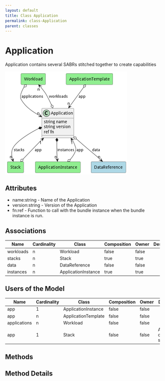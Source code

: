 ```yaml
---
layout: default
title: Class Application
permalink: class-Application
parent: classes
---
```


# Application

Application contains several SABRs stitched together to create capabilities

![Logical Diagram](./logical.png)

## Attributes

* name:string - Name of the Application
* version:string - Version of the Application
* fn:ref - Function to call with the bundle instance when the bundle instance is run.


## Associations

| Name | Cardinality | Class | Composition | Owner | Description |
| --- | --- | --- | --- | --- | --- |
| workloads | n | Workload | false | false |  |
| stacks | n | Stack | true | true |  |
| data | n | DataReference | false | false |  |
| instances | n | ApplicationInstance | true | true |  |



## Users of the Model

| Name | Cardinality | Class | Composition | Owner | Description |
| --- | --- | --- | --- | --- | --- |
| app | 1 | ApplicationInstance | false | false |  |
| app | n | ApplicationTemplate | false | false |  |
| applications | n | Workload | false | false |  |
| app | 1 | Stack | false | false | Applications of the stacks |





## Methods


<h2>Method Details</h2>
    


